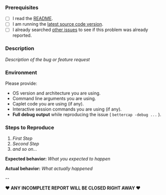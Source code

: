 ### Prerequisites

* [ ] I read the [README](https://github.com/bettercap/bettercap/blob/master/README.md).
* [ ] I am running the [latest source code version](https://github.com/bettercap/bettercap).
* [ ] I already searched [other issues](https://github.com/bettercap/bettercap/issues?q=is%3Aopen+is%3Aissue+label%3Abug) to see if this problem was already reported.

### Description

*Description of the bug or feature request*

### Environment

Please provide:

* OS version and architecture you are using.
* Command line arguments you are using.
* Caplet code you are using (if any).
* Interactive session commands you are using (if any).
* **Full debug output** while reproducing the issue ( `bettercap -debug ...` ).

### Steps to Reproduce

1. *First Step*
2. *Second Step*
3. *and so on...*

**Expected behavior:** *What you expected to happen*

**Actual behavior:** *What actually happened*

-- 

**♥ ANY INCOMPLETE REPORT WILL BE CLOSED RIGHT AWAY ♥**

